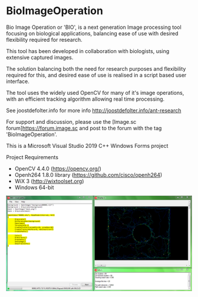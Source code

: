 # BioImageOperation

Bio Image Operation or 'BIO', is a next generation Image processing tool focusing on biological applications, balancing ease of use with desired flexibility required for research.

This tool has been developed in collaboration with biologists, using extensive captured images.

The solution balancing both the need for research purposes and flexibility required for this, and desired ease of use is realised in a script based user interface.

The tool uses the widely used OpenCV for many of it's image operations, with an efficient tracking algorithm allowing real time processing.

See joostdefolter.info for more info
http://joostdefolter.info/ant-research

For support and discussion, please use the [Image.sc forum]https://forum.image.sc and post to the forum with the tag 'BioImageOperation'.

This is a Microsoft Visual Studio 2019 C++ Windows Forms project

Project Requirements
- OpenCV 4.4.0 (https://opencv.org/)
- Openh264 1.8.0 library (https://github.com/cisco/openh264)
- WiX 3 (http://wixtoolset.org)
- Windows 64-bit

![BIO screenshot](bio.png)
